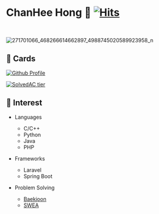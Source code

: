 # ChanHee Hong 👋 [![Hits](https://hits.seeyoufarm.com/api/count/incr/badge.svg?url=https%3A%2F%2Fgithub.com%2Fghdcksgml1&count_bg=%233D73C8&title_bg=%23555555&icon=&icon_color=%23E7E7E7&title=hits&edge_flat=false)](https://hits.seeyoufarm.com)

<br/>

![271701066_468266614662897_4988745020589923958_n](https://user-images.githubusercontent.com/79779676/154311657-e4b319a2-bb9a-4b3b-9dce-2d7614c176a4.jpeg)

## 🔭 Cards  

[![Github Profile](https://github-readme-stats.vercel.app/api?username=ghdcksgml1&count_private=true&hide=contribs,prs&show_icons=true&theme=vue-dark)](https://github.com/ghdcksgml1)
<!-- [![Top Langs](https://github-readme-stats.vercel.app/api/top-langs/?username=ghdcksgml1&layout=compact&hide=Visual%20Basic)](https://github.com/anuraghazra/github-readme-stats) -->
[![SolvedAC tier](http://mazassumnida.wtf/api/v2/generate_badge?boj=ghdcks33)](https://solved.ac/ghdcks33)
<!-- [![status](https://github-readme-streak-stats.herokuapp.com/?user=ghdcksgml1)](#) -->


## 🔭 Interest

- Languages
  - C/C++
  - Python
  - Java
  - PHP
 
 - Frameworks
   - Laravel
   - Spring Boot
   
 - Problem Solving
   - [Baekjoon](https://www.acmicpc.net/user/ghdcks33)
   - [SWEA](https://swexpertacademy.com/main/userpage/userInformation.do)

<!--
**ghdcksgml1/ghdcksgml1** is a ✨ _special_ ✨ repository because its `README.md` (this file) appears on your GitHub profile.

Here are some ideas to get you started:

- 🔭 I’m currently working on ...
- 🌱 I’m currently learning ...
- 👯 I’m looking to collaborate on ...
- 🤔 I’m looking for help with ...
- 💬 Ask me about ...
- 📫 How to reach me: ...
- 😄 Pronouns: ...
- ⚡ Fun fact: ...
-->
